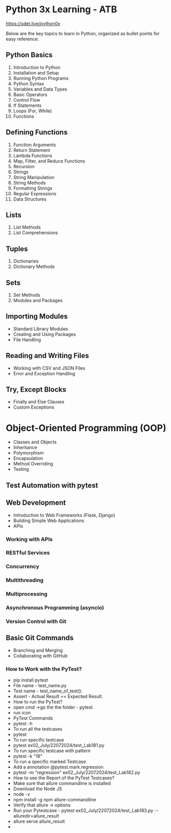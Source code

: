 # Python 3x Learning - ATB
https://sdet.live/python0x

Below are the key topics to learn in Python, organized as bullet points for easy reference:

## Python Basics

1. Introduction to Python 
2. Installation and Setup 
3. Running Python Programs 
4. Python Syntax 
5. Variables and Data Types 
6. Basic Operators 
7. Control Flow 
8. If Statements 
9. Loops (For, While)
10. Functions

## Defining Functions
1. Function Arguments
2. Return Statement
3. Lambda Functions
4. Map, Filter, and Reduce Functions
5. Recursion
6. Strings 
7. String Manipulation 
8. String Methods
9. Formatting Strings
10. Regular Expressions
11. Data Structures

## Lists
1. List Methods
2. List Comprehensions
## Tuples
1. Dictionaries
2. Dictionary Methods
## Sets
1. Set Methods
2. Modules and Packages

## Importing Modules
* Standard Library Modules
* Creating and Using Packages
* File Handling

## Reading and Writing Files
* Working with CSV and JSON Files
* Error and Exception Handling

## Try, Except Blocks
* Finally and Else Clauses
* Custom Exceptions

# Object-Oriented Programming (OOP)

* Classes and Objects
* Inheritance
* Polymorphism
* Encapsulation
* Method Overriding
* Testing

## Test Automation with pytest
## Web Development

* Introduction to Web Frameworks (Flask, Django)
* Building Simple Web Applications
* APIs

### Working with APIs
### RESTful Services
### Concurrency

### Multithreading
### Multiprocessing
### Asynchronous Programming (asyncio)
### Version Control with Git

## Basic Git Commands
* Branching and Merging
* Collaborating with GitHub
### How to Work with the PyTest?
* pip install pytest
* File name - test_name.py
* Test name - test_name_of_test():
* Assert - Actual Result == Expected Result.
* How to run the PyTest?
* open cmd ->go the the folder - pytest
* run icon
* PyTest Commands
* pytest -h
* To run all the testcases
* pytest
* To run specific testcase
* pytest ex02_July/22072024/test_Lab181.py
* To run specific testcase with pattern
* pytest -k "18"
* To run a specific marked Testcase
* Add a annotation @pytest.mark.regression
* pytest -m "regression" ex02_July/22072024/test_Lab182.py
* How to see the Report of the PyTest Testcases?
* Make sure that allure commandline is installed
* Download the Node JS
* node -v
* npm install -g npm allure-commandline
* Verify that allure -> options
* Run your Pytestcase - pytest ex02_July/22072024/test_Lab183.py --alluredir=allure_result
* allure serve allure_result
* 
